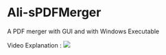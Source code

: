 # Ali-sPDFMerger
A PDF merger with GUI and with Windows Executable 

Video Explanation : 
![](https://github.com/iamAliAsgharKhan/Ali-sPDFMerger/blob/master/explanation.gif)
